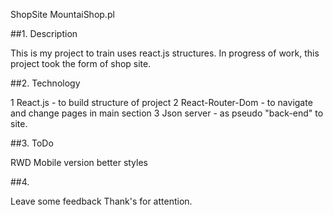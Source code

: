 ShopSite MountaiShop.pl

##1. Description

This is my project to train uses react.js structures. In progress of work, this project took the form of shop site.


##2. Technology

1 React.js - to build structure of project
2 React-Router-Dom - to navigate and change pages in main section
3 Json server - as pseudo "back-end" to site.

##3. ToDo

RWD
Mobile version
better styles

##4.

Leave some feedback 
Thank's for attention.

   

